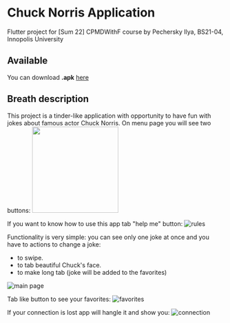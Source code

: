 # Chuck Norris Application
Flutter project for [Sum 22] CPMDWithF course by Pechersky Ilya, BS21-04, Innopolis University

## Available

You can download __.apk__ [here](https://drive.google.com/drive/folders/1BzTfZ4mI7ffnUS45wWGYnSN6pPvnSvjy?usp=sharing)

## Breath description
This project is a tinder-like application with opportunity to have fun with jokes about famous actor Chuck Norris.
On menu page you will see two buttons:
<img src="screenshots/menu.jpg" width="200" />

If you want to know how to use this app tab "help me" button:
![rules](screenshots/rule.jpg)

Functionality is very simple: you can see only one joke at once and you have to actions to change a joke:
- to swipe.
- to tab beautiful Chuck's face.
- to make long tab (joke will be added to the favorites)

[//]: # (Hello)
![main page](screenshots/mainpage.jpg)

Tab like button to see your favorites:
![favorites](screenshots/favorites.jpg)

If your connection is lost app will hangle it and show you:
![connection](screenshots/lostconnection.jpg)
